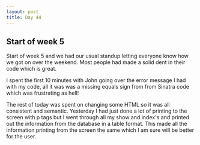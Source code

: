 ```yaml
---
layout: post
title: Day 44
---
```



## Start of week 5

Start of week 5 and we had our usual standup letting everyone know how we got on over the weekend. Most people had made a solid dent in their code which is great.

I spent the first 10 minutes with John going over the error message I had with my code, all it was was a missing equals sign from from Sinatra code which was frustrating as hell!

The rest of today was spent on changing some HTML so it was all consistent and semantic. Yesterday I had just done a lot of printing to the screen with p tags but I went through all my show and index's and printed out the information from the database in a table format. This made all the information printing from the screen the same which I am sure will be better for the user. 
